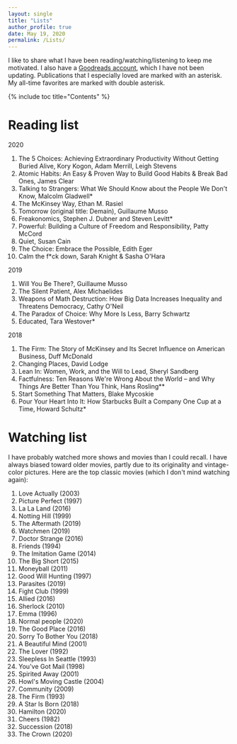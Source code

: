 ```yaml
---
layout: single
title: "Lists"
author_profile: true
date: May 19, 2020
permalink: /Lists/
---
```


I like to share what I have been reading/watching/listening to keep me motivated. I also have a [Goodreads account](https://www.goodreads.com/user/show/35673810-phuong), which I have not been updating. Publications that I especially loved are marked with an asterisk. My all-time favorites are marked with double asterisk. 

{% include toc title="Contents" %}

# Reading list
<font size = "h-size-2">2020 </font>
1. The 5 Choices: Achieving Extraordinary Productivity Without Getting Buried Alive, Kory Kogon, Adam Merrill, Leigh Stevens
2. Atomic Habits: An Easy & Proven Way to Build Good Habits & Break Bad Ones, James Clear
3. Talking to Strangers: What We Should Know about the People We Don't Know, Malcolm Gladwell*
4. The McKinsey Way, Ethan M. Rasiel
5. Tomorrow (original title: Demain), Guillaume Musso
6. Freakonomics, Stephen J. Dubner and Steven Levitt*
7. Powerful: Building a Culture of Freedom and Responsibility, Patty McCord
8. Quiet, Susan Cain
9. The Choice: Embrace the Possible, Edith Eger
10. Calm the f\*ck down, Sarah Knight & Sasha O'Hara

<font size = "h-size-2">2019 </font>
1. Will You Be There?, Guillaume Musso
2. The Silent Patient, Alex Michaelides
3. Weapons of Math Destruction: How Big Data Increases Inequality and Threatens Democracy, Cathy O'Neil
4. The Paradox of Choice: Why More Is Less, Barry Schwartz
5. Educated, Tara Westover*

<font size = "h-size-2">2018 </font>
1. The Firm: The Story of McKinsey and Its Secret Influence on American Business, Duff McDonald
2. Changing Places, David Lodge
3. Lean In: Women, Work, and the Will to Lead, Sheryl Sandberg
4. Factfulness: Ten Reasons We're Wrong About the World – and Why Things Are Better Than You Think, Hans Rosling**
5. Start Something That Matters, Blake Mycoskie
6. Pour Your Heart Into It: How Starbucks Built a Company One Cup at a Time, Howard Schultz*

# Watching list
I have probably watched more shows and movies than I could recall. I have always biased toward older movies, partly due to its originality and vintage-color pictures. Here are the top classic movies (which I don't mind watching again):
1. Love Actually (2003)
2. Picture Perfect (1997)
3. La La Land (2016)
4. Notting Hill (1999)
5. The Aftermath (2019)
6. Watchmen (2019)
7. Doctor Strange (2016)
8. Friends (1994)
9. The Imitation Game (2014)
10. The Big Short (2015)
11. Moneyball (2011)
12. Good Will Hunting (1997)
13. Parasites (2019)
14. Fight Club (1999)
15. Allied (2016) 
16. Sherlock (2010)
17. Emma (1996)
18. Normal people (2020)
19. The Good Place (2016)
20. Sorry To Bother You (2018)
21. A Beautiful Mind (2001)
22. The Lover (1992)
23. Sleepless In Seattle (1993)
24. You've Got Mail (1998)
25. Spirited Away (2001)
26. Howl's Moving Castle (2004)
27. Community (2009)
28. The Firm (1993)
29. A Star Is Born (2018)
30. Hamilton (2020)
31. Cheers (1982)
32. Succession (2018) 
33. The Crown (2020)

